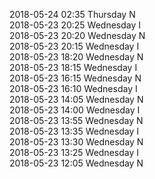 2018-05-24 02:35 Thursday  N  
2018-05-23 20:25 Wednesday  I  
2018-05-23 20:20 Wednesday  N  
2018-05-23 20:15 Wednesday  I  
2018-05-23 18:20 Wednesday  N  
2018-05-23 18:15 Wednesday  I  
2018-05-23 16:15 Wednesday  N  
2018-05-23 16:10 Wednesday  I  
2018-05-23 14:05 Wednesday  N  
2018-05-23 14:00 Wednesday  I  
2018-05-23 13:55 Wednesday  N  
2018-05-23 13:35 Wednesday  I  
2018-05-23 13:30 Wednesday  N  
2018-05-23 13:25 Wednesday  I  
2018-05-23 12:05 Wednesday  N  
